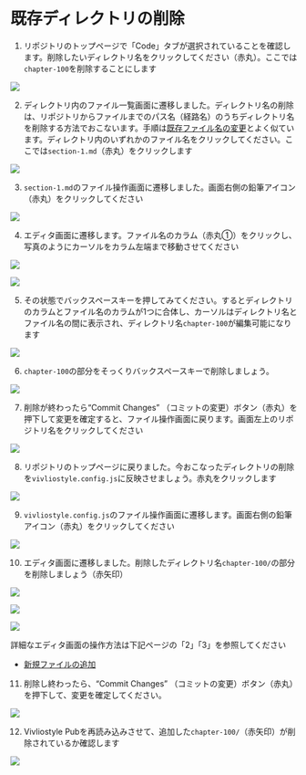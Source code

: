 # 既存ディレクトリの削除

1. リポジトリのトップページで「Code」タブが選択されていることを確認します。削除したいディレクトリ名をクリックしてください（赤丸）。ここでは`chapter-100`を削除することにします

![ ](images/directory-operations/delete-an-existing-directory/fig-1.png)

2. ディレクトリ内のファイル一覧画面に遷移しました。ディレクトリ名の削除は、リポジトリからファイルまでのパス名（経路名）のうちディレクトリ名を削除する方法でおこないます。手順は[既存ファイル名の変更](/ja/file-operation/renaming-an-existing-file.md)とよく似ています。ディレクトリ内のいずれかのファイル名をクリックしてください。ここでは`section-1.md`（赤丸）をクリックします

![ ](images/directory-operations/delete-an-existing-directory/fig-2.png)

3. `section-1.md`のファイル操作画面に遷移しました。画面右側の鉛筆アイコン（赤丸）をクリックしてください

![ ](images/directory-operations/delete-an-existing-directory/fig-3.png)

4. エディタ画面に遷移します。ファイル名のカラム（赤丸①）をクリックし、写真のようにカーソルをカラム左端まで移動させてください

![ ](images/directory-operations/delete-an-existing-directory/fig-4.png)

![ ](images/directory-operations/delete-an-existing-directory/fig-4a.png)

5. その状態でバックスペースキーを押してみてください。するとディレクトリのカラムとファイル名のカラムが1つに合体し、カーソルはディレクトリ名とファイル名の間に表示され、ディレクトリ名`chapter-100`が編集可能になります

![ ](images/directory-operations/delete-an-existing-directory/fig-5a.png)

6. `chapter-100`の部分をそっくりバックスペースキーで削除しましょう。

![ ](images/directory-operations/delete-an-existing-directory/fig-6a.png)

7. 削除が終わったら“Commit Changes” （コミットの変更）ボタン（赤丸）を押下して変更を確定すると、ファイル操作画面に戻ります。画面左上のリポジトリ名をクリックしてください

![ ](images/directory-operations/delete-an-existing-directory/fig-7.png)

8. リポジトリのトップページに戻りました。今おこなったディレクトリの削除を`vivliostyle.config.js`に反映させましょう。赤丸をクリックします

![ ](images/directory-operations/delete-an-existing-directory/fig-8.png)

9. `vivliostyle.config.js`のファイル操作画面に遷移します。画面右側の鉛筆アイコン（赤丸）をクリックしてください

![ ](images/directory-operations/delete-an-existing-directory/fig-9.png)

10. エディタ画面に遷移しました。削除したディレクトリ名`chapter-100/`の部分を削除しましょう（赤矢印）

![ ](images/directory-operations/delete-an-existing-directory/fig-10.png)

![ ](images/directory-operations/delete-an-existing-directory/fig-10a.png)

![ ](images/directory-operations/delete-an-existing-directory/fig-11a.png)

詳細なエディタ画面の操作方法は下記ページの「2」「3」を参照してください

- [新規ファイルの追加](/ja/file-operation/adding-a-new-file.md)


11. 削除し終わったら、“Commit Changes” （コミットの変更）ボタン（赤丸）を押下して、変更を確定してください。

![ ](images/directory-operations/delete-an-existing-directory/fig-11.png)

12. Vivliostyle Pubを再読み込みさせて、追加した`chapter-100/`（赤矢印）が削除されているか確認します

![ ](images/directory-operations/delete-an-existing-directory/fig-12.png)
